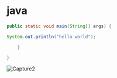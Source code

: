 # java
```java
public static void main(String[] args) {

System.out.println("hello world");

	}

}
```
![Capture2](https://user-images.githubusercontent.com/77636261/118668133-366f5c80-b7ba-11eb-8c77-542f8677b400.PNG)
